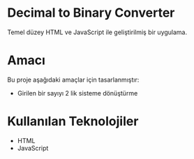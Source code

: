 
# Decimal to Binary Converter
Temel düzey HTML ve JavaScript ile geliştirilmiş bir uygulama.

# Amacı
Bu proje aşağıdaki amaçlar için tasarlanmıştır:
- Girilen bir sayıyı 2 lik sisteme dönüştürme

# Kullanılan Teknolojiler
- HTML
- JavaScript
